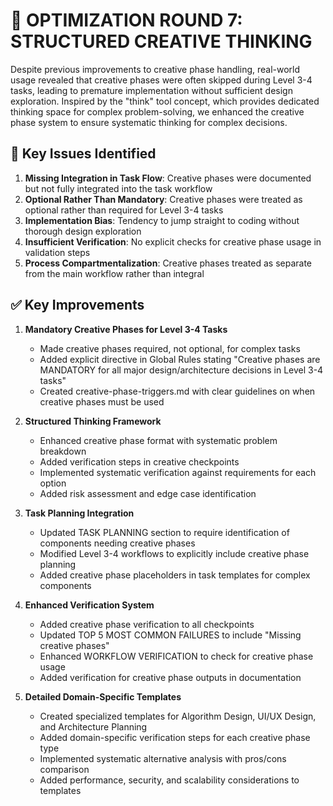 # 🔄 OPTIMIZATION ROUND 7: STRUCTURED CREATIVE THINKING

Despite previous improvements to creative phase handling, real-world usage revealed that creative phases were often skipped during Level 3-4 tasks, leading to premature implementation without sufficient design exploration. Inspired by the "think" tool concept, which provides dedicated thinking space for complex problem-solving, we enhanced the creative phase system to ensure systematic thinking for complex decisions.

## 🚨 Key Issues Identified
1. **Missing Integration in Task Flow**: Creative phases were documented but not fully integrated into the task workflow
2. **Optional Rather Than Mandatory**: Creative phases were treated as optional rather than required for Level 3-4 tasks
3. **Implementation Bias**: Tendency to jump straight to coding without thorough design exploration
4. **Insufficient Verification**: No explicit checks for creative phase usage in validation steps
5. **Process Compartmentalization**: Creative phases treated as separate from the main workflow rather than integral

## ✅ Key Improvements
1. **Mandatory Creative Phases for Level 3-4 Tasks**
   - Made creative phases required, not optional, for complex tasks
   - Added explicit directive in Global Rules stating "Creative phases are MANDATORY for all major design/architecture decisions in Level 3-4 tasks"
   - Created creative-phase-triggers.md with clear guidelines on when creative phases must be used

2. **Structured Thinking Framework**
   - Enhanced creative phase format with systematic problem breakdown
   - Added verification steps in creative checkpoints
   - Implemented systematic verification against requirements for each option
   - Added risk assessment and edge case identification

3. **Task Planning Integration**
   - Updated TASK PLANNING section to require identification of components needing creative phases
   - Modified Level 3-4 workflows to explicitly include creative phase planning
   - Added creative phase placeholders in task templates for complex components

4. **Enhanced Verification System**
   - Added creative phase verification to all checkpoints
   - Updated TOP 5 MOST COMMON FAILURES to include "Missing creative phases"
   - Enhanced WORKFLOW VERIFICATION to check for creative phase usage
   - Added verification for creative phase outputs in documentation

5. **Detailed Domain-Specific Templates**
   - Created specialized templates for Algorithm Design, UI/UX Design, and Architecture Planning
   - Added domain-specific verification steps for each creative phase type
   - Implemented systematic alternative analysis with pros/cons comparison
   - Added performance, security, and scalability considerations to templates 